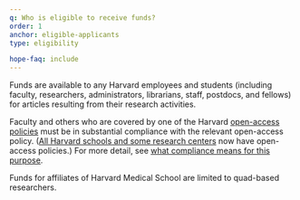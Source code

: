 ```yaml
---
q: Who is eligible to receive funds?
order: 1
anchor: eligible-applicants
type: eligibility

hope-faq: include
---
```

Funds are available to any Harvard employees and students (including faculty, researchers, administrators, librarians, staff, postdocs, and fellows) for articles resulting from their research activities.

Faculty and others who are covered by one of the Harvard [open-access policies](/policies/) must be in substantial compliance with the relevant open-access policy. ([All Harvard schools and some research centers](/policies/) now have open-access policies.) For more detail, see [what compliance means for this purpose](#oa-compliance).

Funds for affiliates of Harvard Medical School are limited to quad-based researchers.

